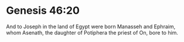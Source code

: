 # Genesis 46:20

And to Joseph in the land of Egypt were born Manasseh and Ephraim, whom Asenath, the daughter of Potiphera the priest of On, bore to him.

